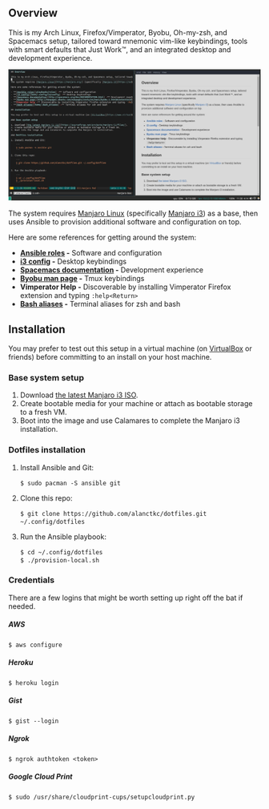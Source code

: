 ## Overview

This is my Arch Linux, Firefox/Vimperator, Byobu, Oh-my-zsh, and Spacemacs setup, tailored toward mnemonic vim-like keybindings, tools with smart defaults that Just Work&trade;, and an integrated desktop and development experience.

![dotfiles screenshot](screenshot.png)

The system requires [Manjaro Linux](https://manjaro.org/) (specifically [Manjaro i3](https://sourceforge.net/projects/manjaro-i3/files/)) as a base, then uses Ansible to provision additional software and configuration on top.

Here are some references for getting around the system:

- **[Ansible roles](playbooks/roles) -** Software and configuration
- **[i3 config](home/.config/i3/config) -** Desktop keybindings
- **[Spacemacs documentation](http://spacemacs.org/doc/DOCUMENTATION.html) -** Development experience
- **[Byobu man page](http://manpages.ubuntu.com/manpages/zesty/en/man1/byobu.1.html#contenttoc8) -** Tmux keybindings
- **Vimperator Help -** Discoverable by installing Vimperator Firefox extension and typing `:help<Return>`
- **[Bash aliases](home/.bash_aliases) -** Terminal aliases for zsh and bash

## Installation

You may prefer to test out this setup in a virtual machine (on [VirtualBox](https://www.virtualbox.org/) or friends) before committing to an install on your host machine.

### Base system setup

1. Download [the latest Manjaro i3 ISO](https://sourceforge.net/projects/manjaro-i3/files/).
2. Create bootable media for your machine or attach as bootable storage to a fresh VM.
3. Boot into the image and use Calamares to complete the Manjaro i3 installation.

### Dotfiles installation

1. Install Ansible and Git:

    ```
    $ sudo pacman -S ansible git
    ```

2. Clone this repo:

    ```
    $ git clone https://github.com/alanctkc/dotfiles.git ~/.config/dotfiles
    ```

3. Run the Ansible playbook:

    ```
    $ cd ~/.config/dotfiles
    $ ./provision-local.sh
    ```

### Credentials

There are a few logins that might be worth setting up right off the bat if needed.

##### AWS

```
$ aws configure
```

##### Heroku

```
$ heroku login
```

##### Gist

```
$ gist --login
```

##### Ngrok

```
$ ngrok authtoken <token>
```

##### Google Cloud Print

```
$ sudo /usr/share/cloudprint-cups/setupcloudprint.py
```
